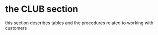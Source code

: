 # the CLUB section  
this section describes tables and the procedures related to working with customers
